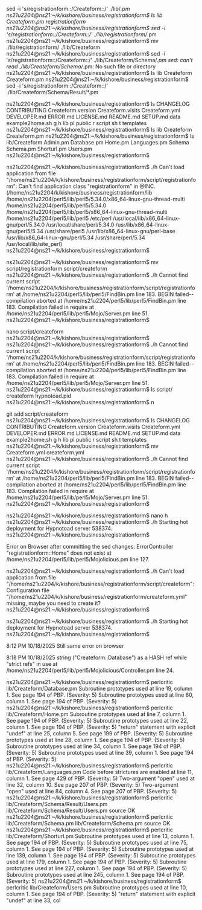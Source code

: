 sed -i 's/registrationform::/Createform::/' ./lib/*.pm
ns21u2204@ns21:~/k/kishore/business/registrationform$ ls lib
Createform.pm  registrationform
ns21u2204@ns21:~/k/kishore/business/registrationform$ sed -i 's/registrationform::/Createform::/' ./lib/registrationform/*.pm
ns21u2204@ns21:~/k/kishore/business/registrationform$ mv ./lib/registrationform/ ./lib/Createform
ns21u2204@ns21:~/k/kishore/business/registrationform$ sed -i 's/registrationform::/Createform::/' ./lib/Createform/Schema/*.pm
sed: can't read ./lib/Createform/Schema/*.pm: No such file or directory
ns21u2204@ns21:~/k/kishore/business/registrationform$ ls lib
Createform  Createform.pm
ns21u2204@ns21:~/k/kishore/business/registrationform$ sed -i 's/registrationform::/Createform::/' ./lib/Createform/Schema/Result/*.pm

ns21u2204@ns21:~/k/kishore/business/registrationform$ ls
CHANGELOG  CONTRIBUTING  Createform.version  Createform.visits  Createform.yml  DEVELOPER.md  ERROR.md  LICENSE.md  README.md  SETUP.md  data  example2home.sh  g  h  lib  pl  public  r  script  sh  t  templates
ns21u2204@ns21:~/k/kishore/business/registrationform$ ls lib
Createform  Createform.pm
ns21u2204@ns21:~/k/kishore/business/registrationform$ ls lib/Createform
Admin.pm  Database.pm  Home.pm  Languages.pm  Schema  Schema.pm  Shorturl.pm  Users.pm
ns21u2204@ns21:~/k/kishore/business/registrationform$

ns21u2204@ns21:~/k/kishore/business/registrationform$ ./h
Can't load application from file "/home/ns21u2204/k/kishore/business/registrationform/script/registrationform": Can't find application class "registrationform" in @INC. (/home/ns21u2204/k/kishore/business/registrationform/lib /home/ns21u2204/perl5/lib/perl5/5.34.0/x86_64-linux-gnu-thread-multi /home/ns21u2204/perl5/lib/perl5/5.34.0 /home/ns21u2204/perl5/lib/perl5/x86_64-linux-gnu-thread-multi /home/ns21u2204/perl5/lib/perl5 /etc/perl /usr/local/lib/x86_64-linux-gnu/perl/5.34.0 /usr/local/share/perl/5.34.0 /usr/lib/x86_64-linux-gnu/perl5/5.34 /usr/share/perl5 /usr/lib/x86_64-linux-gnu/perl-base /usr/lib/x86_64-linux-gnu/perl/5.34 /usr/share/perl/5.34 /usr/local/lib/site_perl)
ns21u2204@ns21:~/k/kishore/business/registrationform$

ns21u2204@ns21:~/k/kishore/business/registrationform$ mv script/registrationform script/createform
ns21u2204@ns21:~/k/kishore/business/registrationform$ ./h
Cannot find current script '/home/ns21u2204/k/kishore/business/registrationform/script/registrationform' at /home/ns21u2204/perl5/lib/perl5/FindBin.pm line 183.
BEGIN failed--compilation aborted at /home/ns21u2204/perl5/lib/perl5/FindBin.pm line 183.
Compilation failed in require at /home/ns21u2204/perl5/lib/perl5/Mojo/Server.pm line 51.
ns21u2204@ns21:~/k/kishore/business/registrationform$

nano script/createform
ns21u2204@ns21:~/k/kishore/business/registrationform$
ns21u2204@ns21:~/k/kishore/business/registrationform$ ./h
Cannot find current script '/home/ns21u2204/k/kishore/business/registrationform/script/registrationform' at /home/ns21u2204/perl5/lib/perl5/FindBin.pm line 183.
BEGIN failed--compilation aborted at /home/ns21u2204/perl5/lib/perl5/FindBin.pm line 183.
Compilation failed in require at /home/ns21u2204/perl5/lib/perl5/Mojo/Server.pm line 51.
ns21u2204@ns21:~/k/kishore/business/registrationform$ ls script/
createform  hypnotoad.pid
ns21u2204@ns21:~/k/kishore/business/registrationform$ n

git add script/createform
ns21u2204@ns21:~/k/kishore/business/registrationform$ ls
CHANGELOG  CONTRIBUTING  Createform.version  Createform.visits  Createform.yml  DEVELOPER.md  ERROR.md  LICENSE.md  README.md  SETUP.md  data  example2home.sh  g  h  lib  pl  public  r  script  sh  t  templates
ns21u2204@ns21:~/k/kishore/business/registrationform$ mv Createform.yml createform.yml
ns21u2204@ns21:~/k/kishore/business/registrationform$ ./h
Cannot find current script '/home/ns21u2204/k/kishore/business/registrationform/script/registrationform' at /home/ns21u2204/perl5/lib/perl5/FindBin.pm line 183.
BEGIN failed--compilation aborted at /home/ns21u2204/perl5/lib/perl5/FindBin.pm line 183.
Compilation failed in require at /home/ns21u2204/perl5/lib/perl5/Mojo/Server.pm line 51.
ns21u2204@ns21:~/k/kishore/business/registrationform$

ns21u2204@ns21:~/k/kishore/business/registrationform$ nano h
ns21u2204@ns21:~/k/kishore/business/registrationform$ ./h
Starting hot deployment for Hypnotoad server 538374.
ns21u2204@ns21:~/k/kishore/business/registrationform$

Error on Browser after committing the sed changes:
ErrorController "registrationform::Home" does not exist at /home/ns21u2204/perl5/lib/perl5/Mojolicious.pm line 127.

ns21u2204@ns21:~/k/kishore/business/registrationform$ ./h
Can't load application from file "/home/ns21u2204/k/kishore/business/registrationform/script/createform": Configuration file "/home/ns21u2204/k/kishore/business/registrationform/createform.yml" missing, maybe you need to create it?
ns21u2204@ns21:~/k/kishore/business/registrationform$

ns21u2204@ns21:~/k/kishore/business/registrationform$ ./h
Starting hot deployment for Hypnotoad server 538374.
ns21u2204@ns21:~/k/kishore/business/registrationform$

8:12 PM 10/18/2025  Still same error on browser

8:18 PM 10/18/2025
string ("Createform::Database") as a HASH ref while "strict refs" in use at /home/ns21u2204/perl5/lib/perl5/Mojolicious/Controller.pm line 24.

ns21u2204@ns21:~/k/kishore/business/registrationform$ perlcritic lib/Createform/Database.pm
Subroutine prototypes used at line 19, column 1.  See page 194 of PBP.  (Severity: 5)
Subroutine prototypes used at line 60, column 1.  See page 194 of PBP.  (Severity: 5)
ns21u2204@ns21:~/k/kishore/business/registrationform$ perlcritic lib/Createform/Home.pm
Subroutine prototypes used at line 7, column 1.  See page 194 of PBP.  (Severity: 5)
Subroutine prototypes used at line 22, column 1.  See page 194 of PBP.  (Severity: 5)
"return" statement with explicit "undef" at line 25, column 5.  See page 199 of PBP.  (Severity: 5)
Subroutine prototypes used at line 28, column 1.  See page 194 of PBP.  (Severity: 5)
Subroutine prototypes used at line 34, column 1.  See page 194 of PBP.  (Severity: 5)
Subroutine prototypes used at line 39, column 1.  See page 194 of PBP.  (Severity: 5)
ns21u2204@ns21:~/k/kishore/business/registrationform$ perlcritic lib/Createform/Languages.pm
Code before strictures are enabled at line 11, column 1.  See page 429 of PBP.  (Severity: 5)
Two-argument "open" used at line 32, column 10.  See page 207 of PBP.  (Severity: 5)
Two-argument "open" used at line 84, column 4.  See page 207 of PBP.  (Severity: 5)
ns21u2204@ns21:~/k/kishore/business/registrationform$ perlcritic lib/Createform/Schema/Result/Users.pm
lib/Createform/Schema/Result/Users.pm source OK
ns21u2204@ns21:~/k/kishore/business/registrationform$ perlcritic lib/Createform/Schema.pm
lib/Createform/Schema.pm source OK
ns21u2204@ns21:~/k/kishore/business/registrationform$ perlcritic lib/Createform/Shorturl.pm
Subroutine prototypes used at line 13, column 1.  See page 194 of PBP.  (Severity: 5)
Subroutine prototypes used at line 75, column 1.  See page 194 of PBP.  (Severity: 5)
Subroutine prototypes used at line 139, column 1.  See page 194 of PBP.  (Severity: 5)
Subroutine prototypes used at line 179, column 1.  See page 194 of PBP.  (Severity: 5)
Subroutine prototypes used at line 227, column 1.  See page 194 of PBP.  (Severity: 5)
Subroutine prototypes used at line 245, column 1.  See page 194 of PBP.  (Severity: 5)
ns21u2204@ns21:~/k/kishore/business/registrationform$ perlcritic lib/Createform/Users.pm
Subroutine prototypes used at line 10, column 1.  See page 194 of PBP.  (Severity: 5)
"return" statement with explicit "undef" at line 33, col

